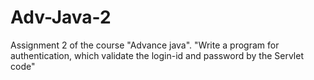 # Adv-Java-2
Assignment 2 of the course "Advance java". 
"Write a program for authentication, which validate the login-id and password by the Servlet code"
